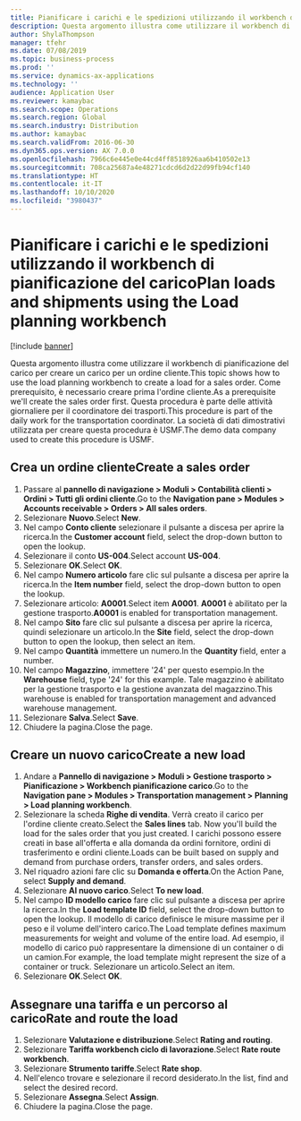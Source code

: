 ```yaml
---
title: Pianificare i carichi e le spedizioni utilizzando il workbench di pianificazione del carico
description: Questa argomento illustra come utilizzare il workbench di pianificazione del carico per creare un carico per un ordine cliente.
author: ShylaThompson
manager: tfehr
ms.date: 07/08/2019
ms.topic: business-process
ms.prod: ''
ms.service: dynamics-ax-applications
ms.technology: ''
audience: Application User
ms.reviewer: kamaybac
ms.search.scope: Operations
ms.search.region: Global
ms.search.industry: Distribution
ms.author: kamaybac
ms.search.validFrom: 2016-06-30
ms.dyn365.ops.version: AX 7.0.0
ms.openlocfilehash: 7966c6e445e0e44cd4ff8518926aa6b410502e13
ms.sourcegitcommit: 708ca25687a4e48271cdcd6d2d22d99fb94cf140
ms.translationtype: HT
ms.contentlocale: it-IT
ms.lasthandoff: 10/10/2020
ms.locfileid: "3980437"
---
```

# <a name="plan-loads-and-shipments-using-the-load-planning-workbench"></a><span data-ttu-id="4b63b-103">Pianificare i carichi e le spedizioni utilizzando il workbench di pianificazione del carico</span><span class="sxs-lookup"><span data-stu-id="4b63b-103">Plan loads and shipments using the Load planning workbench</span></span>

[!include [banner](../../includes/banner.md)]

<span data-ttu-id="4b63b-104">Questa argomento illustra come utilizzare il workbench di pianificazione del carico per creare un carico per un ordine cliente.</span><span class="sxs-lookup"><span data-stu-id="4b63b-104">This topic shows how to use the load planning workbench to create a load for a sales order.</span></span> <span data-ttu-id="4b63b-105">Come prerequisito, è necessario creare prima l'ordine cliente.</span><span class="sxs-lookup"><span data-stu-id="4b63b-105">As a prerequisite we'll create the sales order first.</span></span> <span data-ttu-id="4b63b-106">Questa procedura è parte delle attività giornaliere per il coordinatore dei trasporti.</span><span class="sxs-lookup"><span data-stu-id="4b63b-106">This procedure is part of the daily work for the transportation coordinator.</span></span> <span data-ttu-id="4b63b-107">La società di dati dimostrativi utilizzata per creare questa procedura è USMF.</span><span class="sxs-lookup"><span data-stu-id="4b63b-107">The demo data company used to create this procedure is USMF.</span></span>


## <a name="create-a-sales-order"></a><span data-ttu-id="4b63b-108">Crea un ordine cliente</span><span class="sxs-lookup"><span data-stu-id="4b63b-108">Create a sales order</span></span>
1. <span data-ttu-id="4b63b-109">Passare al **pannello di navigazione > Moduli > Contabilità clienti > Ordini > Tutti gli ordini cliente**.</span><span class="sxs-lookup"><span data-stu-id="4b63b-109">Go to the **Navigation pane > Modules > Accounts receivable > Orders > All sales orders**.</span></span>
2. <span data-ttu-id="4b63b-110">Selezionare **Nuovo**.</span><span class="sxs-lookup"><span data-stu-id="4b63b-110">Select **New**.</span></span>
3. <span data-ttu-id="4b63b-111">Nel campo **Conto cliente** selezionare il pulsante a discesa per aprire la ricerca.</span><span class="sxs-lookup"><span data-stu-id="4b63b-111">In the **Customer account** field, select the drop-down button to open the lookup.</span></span>
4. <span data-ttu-id="4b63b-112">Selezionare il conto **US-004**.</span><span class="sxs-lookup"><span data-stu-id="4b63b-112">Select account **US-004**.</span></span>
5. <span data-ttu-id="4b63b-113">Selezionare **OK**.</span><span class="sxs-lookup"><span data-stu-id="4b63b-113">Select **OK**.</span></span>
6. <span data-ttu-id="4b63b-114">Nel campo **Numero articolo** fare clic sul pulsante a discesa per aprire la ricerca.</span><span class="sxs-lookup"><span data-stu-id="4b63b-114">In the **Item number** field, select the drop-down button to open the lookup.</span></span>
7. <span data-ttu-id="4b63b-115">Selezionare articolo: **A0001**.</span><span class="sxs-lookup"><span data-stu-id="4b63b-115">Select item **A0001**.</span></span> <span data-ttu-id="4b63b-116">**A0001** è abilitato per la gestione trasporto.</span><span class="sxs-lookup"><span data-stu-id="4b63b-116">**A0001** is enabled for transportation management.</span></span>  
8. <span data-ttu-id="4b63b-117">Nel campo **Sito** fare clic sul pulsante a discesa per aprire la ricerca, quindi selezionare un articolo.</span><span class="sxs-lookup"><span data-stu-id="4b63b-117">In the **Site** field, select the drop-down button to open the lookup, then select an item.</span></span>
9. <span data-ttu-id="4b63b-118">Nel campo **Quantità** immettere un numero.</span><span class="sxs-lookup"><span data-stu-id="4b63b-118">In the **Quantity** field, enter a number.</span></span>
10. <span data-ttu-id="4b63b-119">Nel campo **Magazzino**, immettere '24' per questo esempio.</span><span class="sxs-lookup"><span data-stu-id="4b63b-119">In the **Warehouse** field, type '24' for this example.</span></span> <span data-ttu-id="4b63b-120">Tale magazzino è abilitato per la gestione trasporto e la gestione avanzata del magazzino.</span><span class="sxs-lookup"><span data-stu-id="4b63b-120">This warehouse is enabled for transportation management and advanced warehouse management.</span></span>  
11. <span data-ttu-id="4b63b-121">Selezionare **Salva**.</span><span class="sxs-lookup"><span data-stu-id="4b63b-121">Select **Save**.</span></span>
12. <span data-ttu-id="4b63b-122">Chiudere la pagina.</span><span class="sxs-lookup"><span data-stu-id="4b63b-122">Close the page.</span></span>

## <a name="create-a-new-load"></a><span data-ttu-id="4b63b-123">Creare un nuovo carico</span><span class="sxs-lookup"><span data-stu-id="4b63b-123">Create a new load</span></span>
1. <span data-ttu-id="4b63b-124">Andare a **Pannello di navigazione > Moduli > Gestione trasporto > Pianificazione > Workbench pianificazione carico**.</span><span class="sxs-lookup"><span data-stu-id="4b63b-124">Go to the **Navigation pane > Modules > Transportation management > Planning > Load planning workbench**.</span></span>
2. <span data-ttu-id="4b63b-125">Selezionare la scheda **Righe di vendita**. Verrà creato il carico per l'ordine cliente creato.</span><span class="sxs-lookup"><span data-stu-id="4b63b-125">Select the **Sales lines** tab. Now you'll build the load for the sales order that you just created.</span></span> <span data-ttu-id="4b63b-126">I carichi possono essere creati in base all'offerta e alla domanda da ordini fornitore, ordini di trasferimento e ordini cliente.</span><span class="sxs-lookup"><span data-stu-id="4b63b-126">Loads can be built based on supply and demand from purchase orders, transfer orders, and sales orders.</span></span>  
3. <span data-ttu-id="4b63b-127">Nel riquadro azioni fare clic su **Domanda e offerta**.</span><span class="sxs-lookup"><span data-stu-id="4b63b-127">On the Action Pane, select **Supply and demand**.</span></span>
4. <span data-ttu-id="4b63b-128">Selezionare **Al nuovo carico**.</span><span class="sxs-lookup"><span data-stu-id="4b63b-128">Select **To new load**.</span></span>
5. <span data-ttu-id="4b63b-129">Nel campo **ID modello carico** fare clic sul pulsante a discesa per aprire la ricerca.</span><span class="sxs-lookup"><span data-stu-id="4b63b-129">In the **Load template ID** field, select the drop-down button to open the lookup.</span></span> <span data-ttu-id="4b63b-130">Il modello di carico definisce le misure massime per il peso e il volume dell'intero carico.</span><span class="sxs-lookup"><span data-stu-id="4b63b-130">The Load template defines maximum measurements for weight and volume of the entire load.</span></span> <span data-ttu-id="4b63b-131">Ad esempio, il modello di carico può rappresentare la dimensione di un container o di un camion.</span><span class="sxs-lookup"><span data-stu-id="4b63b-131">For example, the load template might represent the size of a container or truck.</span></span> <span data-ttu-id="4b63b-132">Selezionare un articolo.</span><span class="sxs-lookup"><span data-stu-id="4b63b-132">Select an item.</span></span>
6. <span data-ttu-id="4b63b-133">Selezionare **OK**.</span><span class="sxs-lookup"><span data-stu-id="4b63b-133">Select **OK**.</span></span>

## <a name="rate-and-route-the-load"></a><span data-ttu-id="4b63b-134">Assegnare una tariffa e un percorso al carico</span><span class="sxs-lookup"><span data-stu-id="4b63b-134">Rate and route the load</span></span>
1. <span data-ttu-id="4b63b-135">Selezionare **Valutazione e distribuzione**.</span><span class="sxs-lookup"><span data-stu-id="4b63b-135">Select **Rating and routing**.</span></span>
2. <span data-ttu-id="4b63b-136">Selezionare **Tariffa workbench ciclo di lavorazione**.</span><span class="sxs-lookup"><span data-stu-id="4b63b-136">Select **Rate route workbench**.</span></span>
3. <span data-ttu-id="4b63b-137">Selezionare **Strumento tariffe**.</span><span class="sxs-lookup"><span data-stu-id="4b63b-137">Select **Rate shop**.</span></span>
4. <span data-ttu-id="4b63b-138">Nell'elenco trovare e selezionare il record desiderato.</span><span class="sxs-lookup"><span data-stu-id="4b63b-138">In the list, find and select the desired record.</span></span>
5. <span data-ttu-id="4b63b-139">Selezionare **Assegna**.</span><span class="sxs-lookup"><span data-stu-id="4b63b-139">Select **Assign**.</span></span>
6. <span data-ttu-id="4b63b-140">Chiudere la pagina.</span><span class="sxs-lookup"><span data-stu-id="4b63b-140">Close the page.</span></span>

